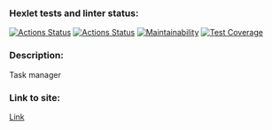 ### Hexlet tests and linter status:
[![Actions Status](https://github.com/Se4iv/java-project-99/actions/workflows/hexlet-check.yml/badge.svg)](https://github.com/Se4iv/java-project-99/actions)
[![Actions Status](https://github.com/Se4iv/java-project-99/actions/workflows/main.yml/badge.svg)](https://github.com/Se4iv/java-project-99/actions/workflows/main.yml)
[![Maintainability](https://api.codeclimate.com/v1/badges/679fcb4fb7b545bf4590/maintainability)](https://codeclimate.com/github/Se4iv/java-project-99/maintainability)
[![Test Coverage](https://api.codeclimate.com/v1/badges/679fcb4fb7b545bf4590/test_coverage)](https://codeclimate.com/github/Se4iv/java-project-99/test_coverage)
### Description:
Task manager

### Link to site: 
[Link](https://java-project-99-production-a2fb.up.railway.app/)
